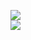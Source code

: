 [![](https://img.shields.io/badge/Made%20With-Github%20Spray-lightgrey.svg?style=for-the-badge&logo=github)](https://github.com/Annihil/github-spray#32230)  
[![](https://i.imgur.com/2DrTn0Z.gif)](https://github.com/Annihil/github-spray)